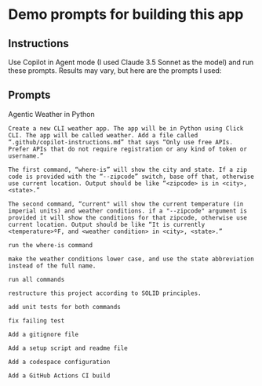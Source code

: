 # Demo prompts for building this app

## Instructions
Use Copilot in Agent mode (I used Claude 3.5 Sonnet as the model) and run these prompts. Results may vary, but here are the prompts I used:

## Prompts

Agentic Weather in Python

```
Create a new CLI weather app. The app will be in Python using Click CLI. The app will be called weather. Add a file called “.github/copilot-instructions.md” that says “Only use free APIs. Prefer APIs that do not require registration or any kind of token or username.”

The first command, “where-is” will show the city and state. If a zip code is provided with the “--zipcode” switch, base off that, otherwise use current location. Output should be like “<zipcode> is in <city>, <state>.”

The second command, “current" will show the current temperature (in imperial units) and weather conditions. if a "--zipcode" argument is provided it will show the conditions for that zipcode, otherwise use current location. Output should be like “It is currently <temperature>ºF, and <weather condition> in <city>, <state>.”
```

```
run the where-is command
```

```
make the weather conditions lower case, and use the state abbreviation instead of the full name.
```

```
run all commands
```

```
restructure this project according to SOLID principles.
```

```
add unit tests for both commands
```

```
fix failing test
```

```
Add a gitignore file
```

```
Add a setup script and readme file
```

```
Add a codespace configuration
```

```
Add a GitHub Actions CI build
```
